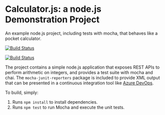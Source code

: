 Calculator.js: a node.js Demonstration Project
==============================================
An example node.js project, including tests with mocha, that behaves like
a pocket calculator.

[![Build Status](https://dev.azure.com/julygerzon0268/Integrating%20External%20Source%20Control%20with%20Azure%20Pipelines/_apis/build/status/jgerzonms-org.calculator?branchName=master)](https://dev.azure.com/julygerzon0268/Integrating%20External%20Source%20Control%20with%20Azure%20Pipelines/_build/latest?definitionId=13&branchName=master)

[![Build Status](https://dev.azure.com/julygerzon0268/Integrating%20External%20Source%20Control%20with%20Azure%20Pipelines/_apis/build/status/jgerzonms-org.calculator?branchName=master&jobName=Job)](https://dev.azure.com/julygerzon0268/Integrating%20External%20Source%20Control%20with%20Azure%20Pipelines/_build/latest?definitionId=13&branchName=master)

The project contains a simple node.js application that exposes REST APIs
to perform arithmetic on integers, and provides a test suite with mocha
and chai.  The `mocha-junit-reporters` package is included to provide XML
output that can be presented in a continuous integration tool like
[Azure DevOps](https://azure.com/devops).

To build, simply:

1. Runs `npm install` to install dependencies.
2. Runs `npm test` to run Mocha and execute the unit tests.

